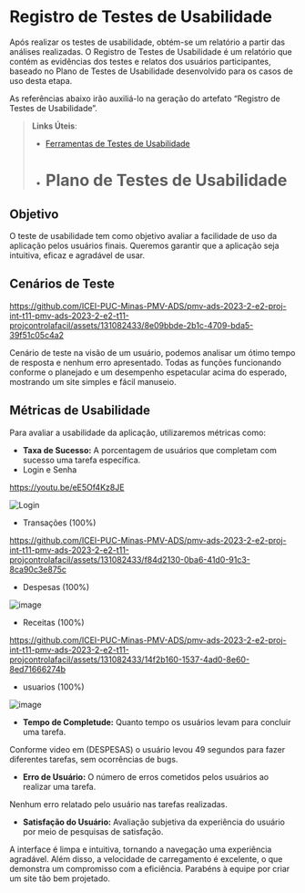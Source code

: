 # Registro de Testes de Usabilidade

Após realizar os testes de usabilidade, obtém-se um relatório a partir das análises realizadas. O Registro de Testes de Usabilidade é um relatório que contém as evidências dos testes e relatos dos usuários participantes, baseado no Plano de Testes de Usabilidade desenvolvido para os casos de uso desta etapa.

As referências abaixo irão auxiliá-lo na geração do artefato “Registro de Testes de Usabilidade”.

> **Links Úteis**:
> - [Ferramentas de Testes de Usabilidade](https://www.usability.gov/how-to-and-tools/resources/templates.html)
>
> - # Plano de Testes de Usabilidade

## Objetivo

O teste de usabilidade tem como objetivo avaliar a facilidade de uso da aplicação pelos usuários finais. Queremos garantir que a aplicação seja intuitiva, eficaz e agradável de usar.

## Cenários de Teste

https://github.com/ICEI-PUC-Minas-PMV-ADS/pmv-ads-2023-2-e2-proj-int-t11-pmv-ads-2023-2-e2-t11-projcontrolafacil/assets/131082433/8e09bbde-2b1c-4709-bda5-39f51c05c4a2

Cenário de teste na visão de um usuário, podemos analisar um ótimo tempo de resposta e nenhum erro apresentado. Todas as funções funcionando conforme o planejado e um desempenho espetacular acima do esperado, mostrando um site simples e fácil manuseio.

## Métricas de Usabilidade
Para avaliar a usabilidade da aplicação, utilizaremos métricas como:
-	**Taxa de Sucesso:** A porcentagem de usuários que completam com sucesso uma tarefa específica.
-	Login e Senha

  https://youtu.be/eE5Of4Kz8JE

![Login](https://github.com/ICEI-PUC-Minas-PMV-ADS/pmv-ads-2023-2-e2-proj-int-t11-pmv-ads-2023-2-e2-t11-projcontrolafacil/assets/122227953/099d8cb5-bdec-4e5b-ab4c-c6cd7ffb24a3)
  
-	Transações (100%)

https://github.com/ICEI-PUC-Minas-PMV-ADS/pmv-ads-2023-2-e2-proj-int-t11-pmv-ads-2023-2-e2-t11-projcontrolafacil/assets/131082433/f84d2130-0ba6-41d0-91c3-8ca90c3e875c

-	Despesas (100%)

![image](https://github.com/ICEI-PUC-Minas-PMV-ADS/pmv-ads-2023-2-e2-proj-int-t11-pmv-ads-2023-2-e2-t11-projcontrolafacil/assets/131082433/8817246d-7c74-46a1-9635-6eb9da26c916)

- Receitas (100%)

https://github.com/ICEI-PUC-Minas-PMV-ADS/pmv-ads-2023-2-e2-proj-int-t11-pmv-ads-2023-2-e2-t11-projcontrolafacil/assets/131082433/14f2b160-1537-4ad0-8e60-8ed71666274b

-	usuarios (100%)

![image](https://github.com/ICEI-PUC-Minas-PMV-ADS/pmv-ads-2023-2-e2-proj-int-t11-pmv-ads-2023-2-e2-t11-projcontrolafacil/assets/131082433/92861b23-f4ee-40be-a18e-28baec3e19cc)

-	**Tempo de Completude:** Quanto tempo os usuários levam para concluir uma tarefa.

Conforme video em (DESPESAS) o usuário levou 49 segundos para fazer diferentes tarefas, sem ocorrências de bugs.

-	**Erro de Usuário:** O número de erros cometidos pelos usuários ao realizar uma tarefa.

Nenhum erro relatado pelo usuário nas tarefas realizadas.

-	**Satisfação do Usuário:** Avaliação subjetiva da experiência do usuário por meio de pesquisas de satisfação.

A interface é limpa e intuitiva, tornando a navegação uma experiência agradável.  Além disso, a velocidade de carregamento é excelente, o que demonstra um compromisso com a eficiência. Parabéns à equipe por criar um site tão bem projetado.
